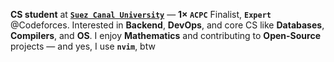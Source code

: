 **CS student** at **[`Suez Canal University`](https://suez.edu.eg/ar/)** — **1× `ACPC`** Finalist, **`Expert`** @Codeforces. Interested in **Backend**, **DevOps**, and core CS like **Databases**, **Compilers**, and **OS**. I enjoy **Mathematics** and contributing to **Open-Source** projects — and yes, I use **`nvim`**, btw
